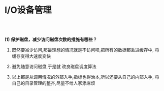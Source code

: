# I/O设备管理

<br>
<br>

**(1) 保护磁盘，减少访问磁盘次数的措施有哪些？**

1) 既然要减少访问,那最理想的情况就是不访问呗,把所有的数据都丢进缓存中, 将缓存变得大速度变快

2) 避免随意访问磁盘,于是就 改良磁盘调度算法

3) 以上都是从调用情况的外部入手,指标也得治本,所以还要从自己的内部入手, 将自己的目录管理的整齐,尽量不给人家添麻烦